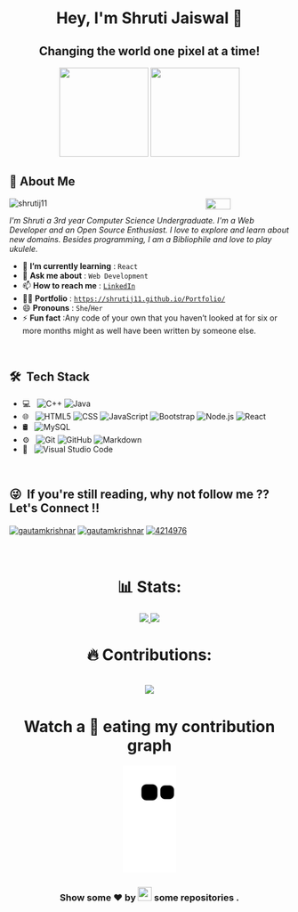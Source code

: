 <!-- <h1 align="center">Hey, I'm Shruti Jaiswal <img src="https://raw.githubusercontent.com/aemmadi/aemmadi/master/wave.gif" width="30px"></h1>  -->
<h1 align="center">Hey, I'm Shruti Jaiswal 👋</h1> 
<h2 align="center">Changing the world one pixel at a time!</h2>

<p align="center"> <img src="https://octodex.github.com/images/daftpunktocat-thomas.gif" height="160px" width="160px"> <img src="https://octodex.github.com/images/daftpunktocat-guy.gif" height="160px" width="160px"> </p>

## :wave: About Me
<img src="https://raw.githubusercontent.com/akshitagupta15june/akshitagupta15june/master/200w.webp" height=30% width=30% align="right">
<p align="left"> <img src="https://komarev.com/ghpvc/?username=shrutij11" alt="shrutij11" /> </p>

<p><i> I'm Shruti a 3rd year Computer Science Undergraduate. I'm a Web Developer and an Open Source Enthusiast. I love to explore and learn about new domains. Besides programming, I am a Bibliophile and love to play ukulele.</i></p>
<ul>
<li> 🌱 <b>I’m currently learning</b> :  <code>React</code></li>
<li> 💬 <b>Ask me about</b> : <code>Web Development</code></li>
<li> 📫 <b>How to reach me</b> : <code><a href="https://in.linkedin.com/in/shruti-jaiswal-4b8629208">LinkedIn</a></code></li>
<li> 👩‍💻 <b>Portfolio</b> : <code><a href="https://shrutij11.github.io/Portfolio/">https://shrutij11.github.io/Portfolio/</a></code></li>
<li> 😄 <b>Pronouns</b> : <code>She</code>/<code>Her</code></li>
<li> ⚡ <b>Fun fact</b> :Any code of your own that you haven’t looked at for six or more months might as well have been written by someone else. </li> 
</ul>


<br> 

## 🛠 &nbsp;Tech Stack

- 💻 &nbsp;
  ![C++](https://img.shields.io/badge/-C++-333333?style=flat&logo=C%2B%2B&logoColor=00599C)
  ![Java](https://img.shields.io/badge/-Java-333333?style=flat&logo=Java&logoColor=007396)
- 🌐 &nbsp;
  ![HTML5](https://img.shields.io/badge/-HTML5-333333?style=flat&logo=HTML5)
  ![CSS](https://img.shields.io/badge/-CSS-333333?style=flat&logo=CSS3&logoColor=1572B6)
  ![JavaScript](https://img.shields.io/badge/-JavaScript-333333?style=flat&logo=javascript)
  ![Bootstrap](https://img.shields.io/badge/-Bootstrap-333333?style=flat&logo=bootstrap&logoColor=563D7C)
  ![Node.js](https://img.shields.io/badge/-Node.js-333333?style=flat&logo=node.js)
  ![React](https://img.shields.io/badge/-React-333333?style=flat&logo=react)
- 🛢 &nbsp;
  ![MySQL](https://img.shields.io/badge/-MySQL-333333?style=flat&logo=mysql)
- ⚙️ &nbsp;
  ![Git](https://img.shields.io/badge/-Git-333333?style=flat&logo=git)
  ![GitHub](https://img.shields.io/badge/-GitHub-333333?style=flat&logo=github)
  ![Markdown](https://img.shields.io/badge/-Markdown-333333?style=flat&logo=markdown)
- 🔧 &nbsp;
  ![Visual Studio Code](https://img.shields.io/badge/-Visual%20Studio%20Code-333333?style=flat&logo=visual-studio-code&logoColor=007ACC)

<br/>



## 😜 &nbsp;If you're still reading, why not follow me ?? Let's Connect !!

<p align="left">

<a href="https://twitter.com/ShrutiJais11" target="blank"><img align="center" src="https://raw.githubusercontent.com/rahuldkjain/github-profile-readme-generator/master/src/images/icons/Social/twitter.svg" alt="gautamkrishnar" height="30" width="40" /></a>          <a href="https://in.linkedin.com/in/shruti-jaiswal-4b8629208" target="blank"><img align="center" src="https://raw.githubusercontent.com/rahuldkjain/github-profile-readme-generator/master/src/images/icons/Social/linked-in-alt.svg" alt="gautamkrishnar" height="30" width="40" /></a>       <a href="https://stackoverflow.com/users/17097453/shruti-jaiswal" target="blank"><img align="center" src="https://raw.githubusercontent.com/rahuldkjain/github-profile-readme-generator/master/src/images/icons/Social/stack-overflow.svg" alt="4214976" height="30" width="40" /></a>
<br/>
<br/>
<br/>



<center>
  
  <h1 align="center"> 📊 Stats: </h1>

<p align="center">
  <a href="https://github.com/anuraghazra/github-readme-stats">
    <img src="https://github-readme-stats.vercel.app/api?username=shrutij11&show_icons=true&bg_color=0d1117&text_color=FFF&border_color=444" height="165">
  </a>
  <a href="https://github.com/anuraghazra/github-readme-stats">
    <img src="https://github-readme-stats.vercel.app/api/top-langs/?username=shrutij11&layout=compact&bg_color=0d1117&text_color=FFF&border_color=444"  height="165">
  </a>
  <br>
 
</p>
  
<h1 align="center"> 🔥 Contributions: </h1>
<p align="center">
 
  <br>
  <a href="https://github.com/Ashutosh00710/github-readme-activity-graph">
    <img src="https://activity-graph.herokuapp.com/graph?username=shrutij11&theme=react-dark&hide_border=true">
  </a>
</p>
  
<h1 align = 'Center'>Watch a 🐍 eating my contribution graph</h1>
<p align="center">
  <img src="https://github.com/shrutij11/shrutij11/blob/output/github-contribution-grid-snake.svg" alt="snake"></center>
</p>


<h3 align="center">Show some ❤ by <img src="https://imgur.com/o7ncZFp.jpg" height=25px width=25px> some repositories .</h3>
</center>
